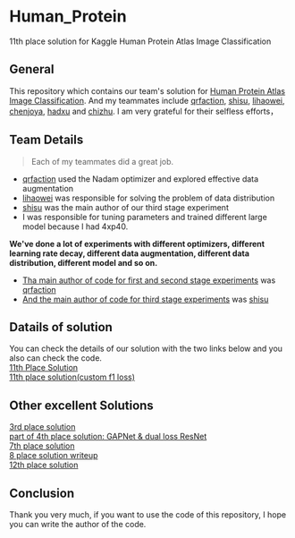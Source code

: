 # Human_Protein
11th place solution for Kaggle Human Protein Atlas Image Classification

## General
This repository which contains our team's solution for [Human Protein Atlas Image Classification](https://www.kaggle.com/c/human-protein-atlas-image-classification). And my teammates include [qrfaction](https://www.kaggle.com/action), [shisu](https://www.kaggle.com/shisususu), [lihaowei](https://www.kaggle.com/lihaoweicvch), [chenjoya](https://www.kaggle.com/chenjoya), [hadxu](https://www.kaggle.com/hadxu123) and [chizhu](https://www.kaggle.com/chizhu2018). I am very grateful for their selfless efforts，

## Team Details
> Each of my teammates did a great job.

- [qrfaction](https://github.com/qrfaction) used the Nadam optimizer and explored effective data augmentation
- [lihaowei](https://www.kaggle.com/lihaoweicvch) was responsible for solving the problem of data distribution
- [shisu](https://www.kaggle.com/shisususu) was the main author of our third stage experiment
- I was responsible for tuning parameters and trained different large model because I had 4xp40. <br>

**We've done a lot of experiments with different optimizers, different learning rate decay, different data augmentation, different data distribution, different model and so on.** <br>
- [Tha main author of code for first and second stage experiments](https://github.com/Gary-Deeplearning/Human_Protein/tree/master/stage1%262) was [qrfaction](https://github.com/qrfaction)<br>
- [And the main author of code for third stage experiments](https://github.com/Gary-Deeplearning/Human_Protein/tree/master/shisu_code) was [shisu](https://www.kaggle.com/shisususu) 

## Datails of solution
You can check the details of our solution with the two links below and you also can check the code.<br>
[11th Place Solution](https://www.kaggle.com/c/human-protein-atlas-image-classification/discussion/77282)<br>
[11th place solution(custom f1 loss)
](https://www.kaggle.com/c/human-protein-atlas-image-classification/discussion/77289)<br>

## Other excellent Solutions
[3rd place solution](https://www.kaggle.com/c/human-protein-atlas-image-classification/discussion/77320)<br>
[part of 4th place solution: GAPNet & dual loss ResNet
](https://www.kaggle.com/c/human-protein-atlas-image-classification/discussion/77300)<br>
[7th place solution
](https://www.kaggle.com/c/human-protein-atlas-image-classification/discussion/77269)<br>
[8 place solution writeup
](https://www.kaggle.com/c/human-protein-atlas-image-classification/discussion/77251)<br>
[12th place solution
](https://www.kaggle.com/c/human-protein-atlas-image-classification/discussion/77325)<br>

## Conclusion
Thank you very much, if you want to use the code of this repository, I hope you can write the author of the code.


